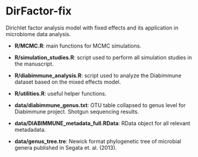# DirFactor-fix
Dirichlet factor analysis model with fixed effects and its application in microbiome data analysis.

* **R/MCMC.R**: main functions for MCMC simulations.

* **R/simulation_studies.R**: script used to perform all simulation studies in the manuscript.

* **R/diabimmune_analysis.R**: script used to analyze the Diabimmune dataset based on the mixed effects model.

* **R/utilities.R**: useful helper functions.

* **data/diabimmune_genus.txt**: OTU table collapsed to genus level for Diabimmune project. Shotgun sequencing results.

* **data/DIABIMMUNE_metadata_full.RData**: RData object for all relevant metadadata.

* **data/genus_tree.tre**: Newick format phylogenetic tree of microbial genera published in Segata et. al. (2013).